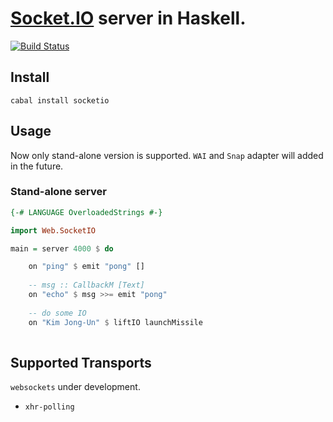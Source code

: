 # [Socket.IO](http://socket.io) server in Haskell.

[![Build Status](https://secure.travis-ci.org/banacorn/socket.io-haskell.png?branch=master)](http://travis-ci.org/banacorn/socket.io-haskell)
## Install

    cabal install socketio

## Usage

Now only stand-alone version is supported.  `WAI` and `Snap` adapter will added in the future.

### Stand-alone server

```haskell
{-# LANGUAGE OverloadedStrings #-}

import Web.SocketIO

main = server 4000 $ do

    on "ping" $ emit "pong" []
    
    -- msg :: CallbackM [Text]
    on "echo" $ msg >>= emit "pong"
    
    -- do some IO
    on "Kim Jong-Un" $ liftIO launchMissile
    
```

## Supported Transports

`websockets` under development.

* `xhr-polling`
